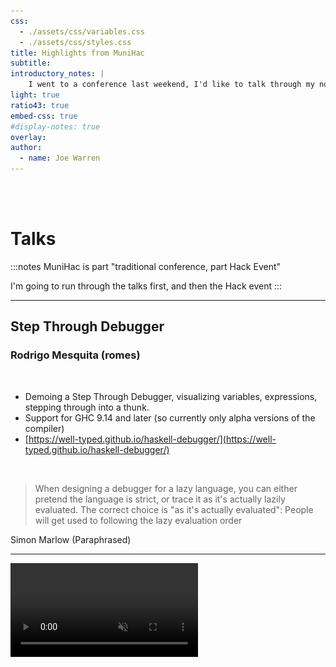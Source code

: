 ```yaml
---
css:
  - ./assets/css/variables.css
  - ./assets/css/styles.css
title: Highlights from MuniHac
subtitle:
introductory_notes: |
    I went to a conference last weekend, I'd like to talk through my notes
light: true
ratio43: true
embed-css: true
#display-notes: true
overlay: 
author:
  - name: Joe Warren
---
```


<br/><br/>

# Talks

:::notes
MuniHac is part "traditional conference, part Hack Event"

I'm going to run through the talks first, and then the Hack event
::: 

---

## Step Through Debugger 

### Rodrigo Mesquita (romes)

<br/>

* Demoing a Step Through Debugger, visualizing variables, expressions, stepping through into a thunk. 
* Support for GHC 9.14 and later (so currently only alpha versions of the compiler)
* [https://well-typed.github.io/haskell-debugger/](https://well-typed.github.io/haskell-debugger/)

<br/>

> When designing a debugger for a lazy language, you can either pretend the language is strict, or trace it as it's actually lazily evaluated. The correct choice is "as it's actually evaluated": People will get used to following the lazy evaluation order 

<div class="attribution">
Simon Marlow (Paraphrased)
</div>

---

<video autoplay muted loop src="assets/images/haskell-debugger.webm" class="bigimage"/>

---

## Hindsight: Type-safe, evolvable event sourcing 

### Gaël Deest

* What is event sourcing?

    * Every change to application state is captured in an event
    * Application state can be recomputed as a fold over events

:::notes
There was some discussion on the definition of Event sourcing

To the extent, that someone wound out running an ad-hoc "response" talk
:::

---

## Hindsight

### Type-safe, Evolvable Event Sourcing 

### Gaël Deest

* 3 Different Backends
    * In Memory
    * FileSystem
    * Postgres (the "real" one)
* Payload separated into Data and Version information. 
* Events identified by a (typelevel) string, versioning declared with type families. 
* Implementation is tested, but not battle tested. 

---

## Hindsight

### Gaël Deest

<br/>

### Advice

<br/>

* make business critical events synchronous
* make very few things business critical. 
    * example: E-Commerce
        * sell too many of an object, apologise later
* expect a lot of duplication between the commands and the events

---

## Text Builder Linear 
### Andrew Lelechenko (Bodigrim)

* For context, this is the text builder library we're using in the compiler service. 
* In Haskell, the order of application of List Concatenation matters for performance (strings are concatenated in linear time).
* `(++)` is right associative 

```haskell
type String = [Char]

concatRight :: String
concatRight = long ++ veryLong ++ extraLong

concatLeft :: String
concatLeft = (long ++ veryLong) ++ extraLong
```

* You can consume from the start of a string without forcing the right hand side of `a ++ b`. 

---

## Text Builder Linear 
### Andrew Lelechenko (Bodigrim)

<br/>

* So people used to write strings as "Difference Lists" 

```haskell 
type DList = String -> String

concatRight :: DList
concatRight = long ++ veryLong ++ extraLong

concatLeft :: DList
concatLeft = (long ++ veryLong) ++ extraLong
```

* These are pretty much the same. 

---

## Text Builder Linear 
### Andrew Lelechenko (Bodigrim)

<br/>

* "Modern" Haskell doesn't (shouldn't) use Strings.
* It uses `Text`.
* Concatenation of `Text` is still linear 
    * (and slow, when you use it a lot).
* You can do a "Java Style" text builder, but this requires mutable state. 
* Haskell has ways to encapsulate this explicitly
    * but to "hide" it implies hiding mutability
    * and promising you get this right 

---

## Text Builder Linear 
### Andrew Lelechenko (Bodigrim)

<br/>

* Linear Haskell, used to guarantee that the mutability is safe. 
* Andrew recommends using the linear API 
    * It has better performance
    * I don't think we should do this

---

## PCRE 2 

## Steven Shuck

* Regex not particularly common in Haskell
* Most Haskell programmers prefer Parser Combinators
    * It's me, I'm most Haskell programmers
* Steve thinks that parser combinators are _verbose_
* Steve thinks part of the reason Regex is unpopular is due to the types in Regex Base. 
* Presents a library with an `Alternative` api
* Uses typelevel integers (I wrote the note "damn, that's a very nice error message")
* template Haskell: reject invalid regex at compile time. 
* I agree that this is nice
    * I'm not sure if I'm going to be using this
    * `lens-regex-pcre` is also nice

---

## How I use Haskell for 3d Printing 

### Joe Warren

<br/>

* You've possibly seen this at a previous techreation talk. 

---

## 6 years of FUNAR 

### (Functional Architecture) 
<br/>

### Teaching Software Architecture
### and Haskell
### to the Uninitiated 

<br/>

### Mike Sperber

* Mike:
    * Runs the Haskell Interlude podcast
    * and the FunArch conference.
    * Runs ISAQB certification for Software Architects.
        * Apparently quite well established in German BigCorps.
    * Teaches basics of Functional Programming
        * and Functional Modeling.

---

## 6 years of FUNAR (Functional Architecture) 

### Mike Sperber

* 5 Days, Racket and Haskell (also have a version for Scala). 
* Effect systems and MTL don't work well for teaching. 
* Mike's settled on modeling with data types with explicit continuations.

<br/>
<br/>

> In functional programming, everything is data

<br/>
<br/>

* Describes this as "top down architecture"
    * or "micro architecture" 
    * vs traditional "macro architecture". 
* Suggests that you can push back on expensive decisions. 
* Suggests that there's a dearth of literature on Functional Architecture. 

---

<br/>

# Project Presentations

---

## MNIIP

### Cabal Matrix

<br/>
<br/>

* Build your project in CI using a range of different configurations. 
* Used by Library Authors.
* Used to investigate what bounds you should claim to support. 

---

## Karl Filip Faxen

### Specifying the Semantics 
### of the Haskell Type Checker 
### in lean

<br/>

* Implementing the Haskell 98' Spec
* Mostly finished: 
    * constructors still not done
    * about 70-80% complete. 
* If complete, would allow you to explore properties of the type checker. 

<br/>

> e.g. Can you prove that the Monomorphism Restriction removes the Principal Type Property
>
> i.e the system without the Monomorphism Restriction would have this property

---

## Rodrigo Mesquita (romes)
### HDB

<br/>

* Fixed several issues in HDB
    * It has a version flag now
    * Functions display with the function type
        * rather than as an unevaluated thunk

---

## Rodrigo Mesquita 

<br/>

* Back in May I wrote a prototype of a HLS Plugin
* [HLS Render-Plugin Demo on YouTube](https://www.youtube.com/watch?v=_6VHt0thoII)
* I was able to chat with Rodrigo about this
    * I'm not unblocked
    * but I think I know who to reach out to. 

---

## Théophile Choutri (Hécate)

### Flora.pm

<br/>
<br/>

* Haskell Package Search (Alternative frontend to Hackage). 
    * Fixed a content flash when loading in dark mode 
    * Reduced amount of JS 
    * Added a development Favicon, and development functionality
    * Updated the search bar to be consistent with the rest of the site. 

---

## Someone (My notes don't say who)

### GHC

<br/>
<br/>

* Fixed a bug in GHC
* There's a Language Extension:
    * `RequiredTypeArguments`
* This was missing a check for when `DataKinds` was not enabled

---

## Paul Brinkmeier

### Waterfall-CAD

* Found 2 Crashes. 
* Redesigned a Bycycle Key from OpenSCAD. 
* Designed a Lamp
* Integrated With Jupyter Notebooks (IHaskell Backend)

---

![](assets/images/lamp.jpg){.bigimage}

---

## Steven Shuck

### MTL 

* Steven recently took over stewardship of the MTL 
    * MTL: Monad Transformer Library
* This has support for MicroHS 
    * A non-ghc Haskell implementation
    * and this is now tested in CI
* Also Steve cannot push directly to `master`
* All Issues and PRs on the repo have been addressed. 
* Some will be merged into 2.3.2. 

---

## Steven Shuck

### MTL 

* Roadmap for mtl-3.0
    * Split `MonadReader` into `MonadAsk` + `MonadLocal`
    * Split `MonadWriter` into `MonadTell`, `MonadPass`
    * Split `MonadError` into `MonadError`, `MonadThrow`, and `MonadCatch`
* This _should_ help with writing lawful instances. 
* Relax the `Monad` constraint on some typeclasses to `Applicative` 
* Get rid of the implementation `Trans.Writer.Strict` 
    * There's no instance where it makes sense to use this
    * Always leaks space.

---
